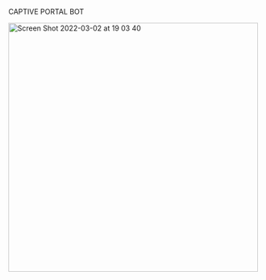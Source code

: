 CAPTIVE PORTAL BOT

<img width="495" alt="Screen Shot 2022-03-02 at 19 03 40" src="https://user-images.githubusercontent.com/54754997/156400343-0c15caf2-db6a-4765-80e4-eb57b20f1ff1.png">
